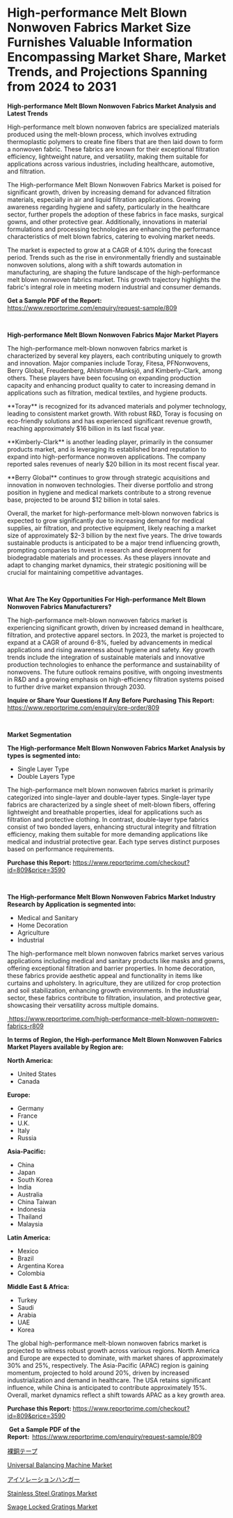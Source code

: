 <p><h1>High-performance Melt Blown Nonwoven Fabrics Market Size Furnishes Valuable Information Encompassing Market Share, Market Trends, and Projections Spanning from 2024 to 2031</h1></p><p><strong>High-performance Melt Blown Nonwoven Fabrics Market Analysis and Latest Trends</strong></p>
<p><p>High-performance melt blown nonwoven fabrics are specialized materials produced using the melt-blown process, which involves extruding thermoplastic polymers to create fine fibers that are then laid down to form a nonwoven fabric. These fabrics are known for their exceptional filtration efficiency, lightweight nature, and versatility, making them suitable for applications across various industries, including healthcare, automotive, and filtration.</p><p>The High-performance Melt Blown Nonwoven Fabrics Market is poised for significant growth, driven by increasing demand for advanced filtration materials, especially in air and liquid filtration applications. Growing awareness regarding hygiene and safety, particularly in the healthcare sector, further propels the adoption of these fabrics in face masks, surgical gowns, and other protective gear. Additionally, innovations in material formulations and processing technologies are enhancing the performance characteristics of melt blown fabrics, catering to evolving market needs.</p><p>The market is expected to grow at a CAGR of 4.10% during the forecast period. Trends such as the rise in environmentally friendly and sustainable nonwoven solutions, along with a shift towards automation in manufacturing, are shaping the future landscape of the high-performance melt blown nonwoven fabrics market. This growth trajectory highlights the fabric's integral role in meeting modern industrial and consumer demands.</p></p>
<p><strong>Get a Sample PDF of the Report:&nbsp;</strong> <a href="https://www.reportprime.com/enquiry/request-sample/809">https://www.reportprime.com/enquiry/request-sample/809</a></p>
<p>&nbsp;</p>
<p><strong>High-performance Melt Blown Nonwoven Fabrics Major Market Players</strong></p>
<p><p>The high-performance melt-blown nonwoven fabrics market is characterized by several key players, each contributing uniquely to growth and innovation. Major companies include Toray, Fitesa, PFNonwovens, Berry Global, Freudenberg, Ahlstrom-Munksjö, and Kimberly-Clark, among others. These players have been focusing on expanding production capacity and enhancing product quality to cater to increasing demand in applications such as filtration, medical textiles, and hygiene products.</p><p>**Toray** is recognized for its advanced materials and polymer technology, leading to consistent market growth. With robust R&D, Toray is focusing on eco-friendly solutions and has experienced significant revenue growth, reaching approximately $16 billion in its last fiscal year.</p><p>**Kimberly-Clark** is another leading player, primarily in the consumer products market, and is leveraging its established brand reputation to expand into high-performance nonwoven applications. The company reported sales revenues of nearly $20 billion in its most recent fiscal year.</p><p>**Berry Global** continues to grow through strategic acquisitions and innovation in nonwoven technologies. Their diverse portfolio and strong position in hygiene and medical markets contribute to a strong revenue base, projected to be around $12 billion in total sales.</p><p>Overall, the market for high-performance melt-blown nonwoven fabrics is expected to grow significantly due to increasing demand for medical supplies, air filtration, and protective equipment, likely reaching a market size of approximately $2-3 billion by the next five years. The drive towards sustainable products is anticipated to be a major trend influencing growth, prompting companies to invest in research and development for biodegradable materials and processes. As these players innovate and adapt to changing market dynamics, their strategic positioning will be crucial for maintaining competitive advantages.</p></p>
<p>&nbsp;</p>
<p><strong>What Are The Key Opportunities For High-performance Melt Blown Nonwoven Fabrics Manufacturers?</strong></p>
<p><p>The high-performance melt-blown nonwoven fabrics market is experiencing significant growth, driven by increased demand in healthcare, filtration, and protective apparel sectors. In 2023, the market is projected to expand at a CAGR of around 6-8%, fueled by advancements in medical applications and rising awareness about hygiene and safety. Key growth trends include the integration of sustainable materials and innovative production technologies to enhance the performance and sustainability of nonwovens. The future outlook remains positive, with ongoing investments in R&D and a growing emphasis on high-efficiency filtration systems poised to further drive market expansion through 2030.</p></p>
<p><strong>Inquire or Share Your Questions If Any Before Purchasing This Report:</strong> <a href="https://www.reportprime.com/enquiry/pre-order/809">https://www.reportprime.com/enquiry/pre-order/809</a></p>
<p>&nbsp;</p>
<p><strong>Market Segmentation</strong></p>
<p><strong>The High-performance Melt Blown Nonwoven Fabrics Market Analysis by types is segmented into:</strong></p>
<p><ul><li>Single Layer Type</li><li>Double Layers Type</li></ul></p>
<p><p>The high-performance melt blown nonwoven fabrics market is primarily categorized into single-layer and double-layer types. Single-layer type fabrics are characterized by a single sheet of melt-blown fibers, offering lightweight and breathable properties, ideal for applications such as filtration and protective clothing. In contrast, double-layer type fabrics consist of two bonded layers, enhancing structural integrity and filtration efficiency, making them suitable for more demanding applications like medical and industrial protective gear. Each type serves distinct purposes based on performance requirements.</p></p>
<p><strong>Purchase this Report:&nbsp;</strong><a href="https://www.reportprime.com/checkout?id=809&price=3590">https://www.reportprime.com/checkout?id=809&price=3590</a></p>
<p>&nbsp;</p>
<p><strong>The High-performance Melt Blown Nonwoven Fabrics Market Industry Research by Application is segmented into:</strong></p>
<p><ul><li>Medical and Sanitary</li><li>Home Decoration</li><li>Agriculture</li><li>Industrial</li></ul></p>
<p><p>The high-performance melt blown nonwoven fabrics market serves various applications including medical and sanitary products like masks and gowns, offering exceptional filtration and barrier properties. In home decoration, these fabrics provide aesthetic appeal and functionality in items like curtains and upholstery. In agriculture, they are utilized for crop protection and soil stabilization, enhancing growth environments. In the industrial sector, these fabrics contribute to filtration, insulation, and protective gear, showcasing their versatility across multiple domains.</p></p>
<p><a href="https://www.reportprime.com/high-performance-melt-blown-nonwoven-fabrics-r809">&nbsp;https://www.reportprime.com/high-performance-melt-blown-nonwoven-fabrics-r809</a></p>
<p><strong>In terms of Region, the High-performance Melt Blown Nonwoven Fabrics Market Players available by Region are:</strong></p>
<p>
    <p> <strong> North America: </strong>
        <ul>
            <li>United States</li>
            <li>Canada</li>
        </ul>
        </p> 
    <p> <strong> Europe: </strong>
        <ul>
            <li>Germany</li>
            <li>France</li>
            <li>U.K.</li>
            <li>Italy</li>
            <li>Russia</li>
        </ul>
        </p> 
    <p> <strong> Asia-Pacific: </strong>
        <ul>
            <li>China</li>
            <li>Japan</li>
            <li>South Korea</li>
            <li>India</li>
            <li>Australia</li>
            <li>China Taiwan</li>
            <li>Indonesia</li>
            <li>Thailand</li>
            <li>Malaysia</li>
        </ul>
        </p> 
    <p> <strong> Latin America: </strong>
        <ul>
            <li>Mexico</li>
            <li>Brazil</li>
            <li>Argentina Korea</li>
            <li>Colombia</li>
        </ul>
        </p> 
    <p> <strong> Middle East & Africa: </strong>
        <ul>
            <li>Turkey</li>
            <li>Saudi</li>
            <li>Arabia</li>
            <li>UAE</li>
            <li>Korea</li>
        </ul>
    </p>
    </p>
<p><p>The global high-performance melt-blown nonwoven fabrics market is projected to witness robust growth across various regions. North America and Europe are expected to dominate, with market shares of approximately 30% and 25%, respectively. The Asia-Pacific (APAC) region is gaining momentum, projected to hold around 20%, driven by increased industrialization and demand in healthcare. The USA retains significant influence, while China is anticipated to contribute approximately 15%. Overall, market dynamics reflect a shift towards APAC as a key growth area.</p></p>
<p><strong>Purchase this Report: </strong><a href="https://www.reportprime.com/checkout?id=809&price=3590">https://www.reportprime.com/checkout?id=809&price=3590</a></p>
<p>&nbsp;<strong>Get a Sample PDF of the Report:&nbsp;&nbsp;</strong><a href="https://www.reportprime.com/enquiry/request-sample/809">https://www.reportprime.com/enquiry/request-sample/809</a></p>
<p><strong></strong></p>
<p><p><a href="https://medium.com/@adalineconnelly2023/%E3%82%B0%E3%83%AD%E3%83%BC%E3%83%90%E3%83%AB%E3%83%9E%E3%83%BC%E3%82%B1%E3%83%83%E3%83%88%E3%83%91%E3%83%AB%E3%82%B9-2024%E5%B9%B4%E3%81%8B%E3%82%892031%E5%B9%B4%E3%81%BE%E3%81%A7%E3%81%AE%E8%A3%B8%E9%8A%85%E3%83%86%E3%83%BC%E3%83%97%E5%B8%82%E5%A0%B4%E3%81%AE%E3%83%88%E3%83%AC%E3%83%B3%E3%83%89%E3%81%A8%E6%88%90%E9%95%B7%E5%88%86%E6%9E%90%E3%81%AE%E4%BA%88%E6%B8%AC-874bc1be8f40">裸銅テープ</a></p><p><a href="https://www.linkedin.com/pulse/universal-balancing-machine-market-strategic-insights-product-clv2e?trackingId=azVDfmdLStm3ortuStXBVg%3D%3D">Universal Balancing Machine Market</a></p><p><a href="https://medium.com/@ryanmarc1930/%E5%AD%A4%E7%AB%8B%E3%83%8F%E3%83%B3%E3%82%AC%E3%83%BC%E3%82%BA%E7%94%A3%E6%A5%AD%E3%81%AB%E9%96%A2%E3%81%99%E3%82%8B%E6%B4%9E%E5%AF%9F-2031%E5%B9%B4%E3%81%BE%E3%81%A7%E3%81%AE%E5%B8%82%E5%A0%B4%E9%87%91%E8%9E%8D%E7%8A%B6%E6%B3%81-%E5%B8%82%E5%A0%B4%E8%A6%8F%E6%A8%A1-%E3%81%8A%E3%82%88%E3%81%B3%E5%8F%8E%E7%9B%8A%E5%88%86%E6%9E%90-8bd1eb155519">アイソレーションハンガー</a></p><p><a href="https://issuu.com/reportprime-2/docs/stainless-steel-gratings-market-siz_cc036fdcc15f24">Stainless Steel Gratings Market</a></p><p><a href="https://issuu.com/reportprime-2/docs/swage-locked-gratings-market-size-2_d6810f99c21f96">Swage Locked Gratings Market</a></p></p>